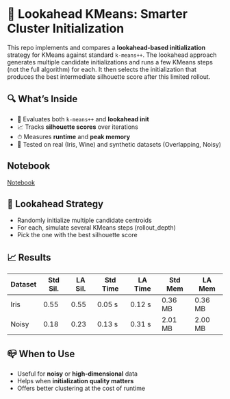 # 🧠 Lookahead KMeans: Smarter Cluster Initialization

This repo implements and compares a **lookahead-based initialization** strategy for KMeans against standard `k-means++`. The lookahead approach generates multiple candidate initializations and runs a few KMeans steps (not the full algorithm) for each. It then selects the initialization that produces the best intermediate silhouette score after this limited rollout.

## 🔍 What’s Inside

* 📆 Evaluates both `k-means++` and **lookahead init**
* 📈 Tracks **silhouette scores** over iterations
* ⏱ Measures **runtime** and **peak memory**
* 🧪 Tested on real (Iris, Wine) and synthetic datasets (Overlapping, Noisy)

## Notebook

[Notebook](lookahead-kmeans.ipynb)

## 🧠 Lookahead Strategy

* Randomly initialize multiple candidate centroids
* For each, simulate several KMeans steps (rollout_depth)
* Pick the one with the best silhouette score

## 📈 Results

| Dataset | Std Sil. | LA Sil. | Std Time | LA Time | Std Mem | LA Mem  |
| ------- | -------- | ------- | -------- | ------- | ------- | ------- |
| Iris    | 0.55     | 0.55    | 0.05 s   | 0.12 s  | 0.36 MB | 0.36 MB |
| Noisy   | 0.18     | 0.23    | 0.13 s   | 0.31 s  | 2.01 MB | 2.00 MB |

## 📪 When to Use

* Useful for **noisy** or **high-dimensional** data
* Helps when **initialization quality matters**
* Offers better clustering at the cost of runtime

